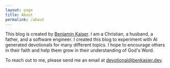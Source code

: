 ```yaml
---
layout: page
title: About
permalink: /about
---
```


This blog is created by [Benjamin Kaiser](https://benkaiser.dev/about/). I am a Christian, a husband, a father, and a software engineer. I created this blog to experiment with AI generated devotionals for many different topics. I hope to encourage others in their faith and help them grow in their understanding of God's Word.

To reach out to me, please send me an email at devotional@benkasier.dev.